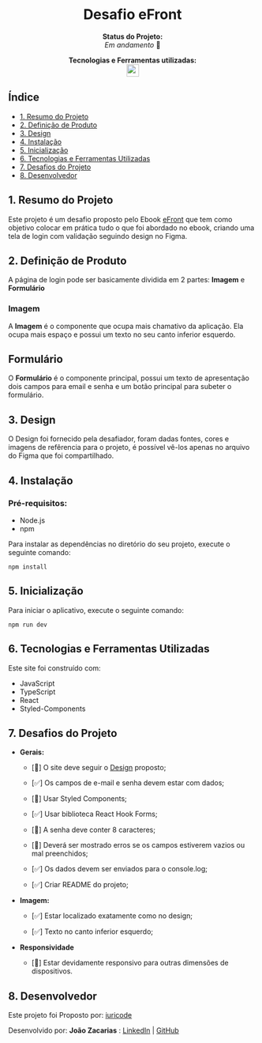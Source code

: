 <h1 align="center">Desafio eFront</h1>
<div align="center">

<p align="center"><strong>Status do Projeto:<br></strong> <i>Em andamento </i>🚧</p>

</div>
<p align="center">
<span><strong>Tecnologias e Ferramentas utilizadas:</strong></span>
<br>
  <a href="https://skillicons.dev">
    <img src="https://skillicons.dev/icons?i=figma,js,ts,react,styledcomponents,github,git" style="height: 25px;"/>
  </a>
</p>

## Índice

- [1. Resumo do Projeto](#1-resumo-do-projeto)
- [2. Definição de Produto](#2-definição-de-produto)
- [3. Design](#3-design)
- [4. Instalação](#4-instalação)
- [5. Inicialização](#5-inicialização)
- [6. Tecnologias e Ferramentas Utilizadas](#6-tecnologias-e-ferramentas-utilizadas)
- [7. Desafios do Projeto](#7-desafios-do-projeto)
- [8. Desenvolvedor](#8-desenvolvedor)

## 1. Resumo do Projeto

Este projeto é um desafio proposto pelo Ebook [eFront](https://iuricode.com/efront/#s-start) que tem como objetivo colocar em prática tudo o que foi abordado no ebook, criando uma tela de login com validação seguindo design no Figma.

## 2. Definição de Produto

A página de login pode ser basicamente dividida em 2 partes: **Imagem** e **Formulário**

### Imagem
A **Imagem** é o componente que ocupa mais chamativo da aplicação. Ela ocupa mais espaço e possui um texto no seu canto inferior esquerdo.

## Formulário

O **Formulário** é o componente principal, possui um texto de apresentação dois campos para email e senha e um botão principal para subeter o formulário.

## 3. Design

O Design foi fornecido pela desafiador, foram dadas fontes, cores e imagens de refêrencia para o projeto, é possível vê-los apenas no arquivo do Figma que foi compartilhado.

## 4. Instalação

### Pré-requisitos:

- Node.js
- npm

Para instalar as dependências no diretório do seu projeto, execute o seguinte comando:

```
npm install
```

## 5. Inicialização

Para iniciar o aplicativo, execute o seguinte comando:

```
npm run dev
```

## 6. Tecnologias e Ferramentas Utilizadas

Este site foi construído com:

- JavaScript
- TypeScript
- React
- Styled-Components

## 7. Desafios do Projeto

- **Gerais:**

  - [🚧] O site deve seguir o [Design](#3-design) proposto;

  - [✅] Os campos de e-mail e senha devem estar com dados;

  - [🚧] Usar Styled Components;

  - [✅] Usar biblioteca React Hook Forms;

  - [🚧] A senha deve conter 8 caracteres;

  - [🚧] Deverá ser mostrado erros se os campos estiverem vazios ou mal preenchidos;

  - [✅] Os dados devem ser enviados para o console.log;

  - [✅] Criar README do projeto;

- **Imagem:**

  - [✅] Estar localizado exatamente como no design;

  - [✅] Texto no canto inferior esquerdo;

- **Responsividade**

  - [🚧] Estar devidamente responsivo para outras dimensões de dispositivos.

## 8. Desenvolvedor

Este projeto foi Proposto por: [iuricode](https://github.com/iuricode)

Desenvolvido por: **João Zacarias** : [LinkedIn](https://br.linkedin.com/in/joão-zacarias-neto-593441237) | [GitHub](https://github.com/joao-zac)